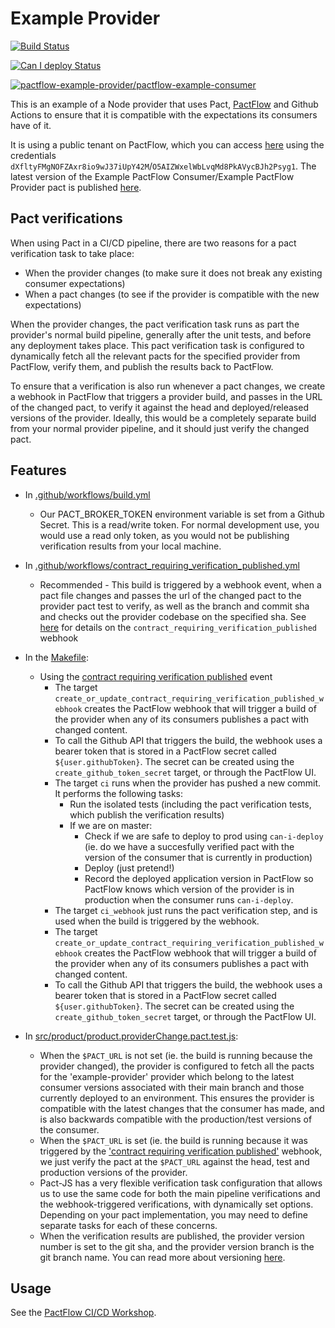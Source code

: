 # Example Provider

[![Build Status](https://github.com/pactflow/example-provider/actions/workflows/build.yml/badge.svg)](https://github.com/pactflow/example-provider/actions)

[![Can I deploy Status](https://cachemeifyoucan.pactflow.io/pacticipants/pactflow-example-provider/branches/master/latest-version/can-i-deploy/to-environment/production/badge)](https://cachemeifyoucan.pactflow.io/pacticipants/pactflow-example-provider/branches/master/latest-version/can-i-deploy/to-environment/production/badge)

[![pactflow-example-provider/pactflow-example-consumer](https://cachemeifyoucan.pactflow.io/pacts/provider/pactflow-example-provider/consumer/pactflow-example-consumer/latest/badge.svg)](https://cachemeifyoucan.pactflow.io/pacts/provider/pactflow-example-provider/consumer/pactflow-example-consumer/latest/master)

This is an example of a Node provider that uses Pact, [PactFlow](https://pactflow.io) and Github Actions to ensure that it is compatible with the expectations its consumers have of it.

It is using a public tenant on PactFlow, which you can access [here](https://test.pactflow.io/) using the credentials `dXfltyFMgNOFZAxr8io9wJ37iUpY42M`/`O5AIZWxelWbLvqMd8PkAVycBJh2Psyg1`. The latest version of the Example PactFlow Consumer/Example PactFlow Provider pact is published [here](https://test.pactflow.io/overview/provider/pactflow-example-provider/consumer/pactflow-example-consumer).

## Pact verifications

When using Pact in a CI/CD pipeline, there are two reasons for a pact verification task to take place:

* When the provider changes (to make sure it does not break any existing consumer expectations)
* When a pact changes (to see if the provider is compatible with the new expectations)

When the provider changes, the pact verification task runs as part the provider's normal build pipeline, generally after the unit tests, and before any deployment takes place. This pact verification task is configured to dynamically fetch all the relevant pacts for the specified provider from PactFlow, verify them, and publish the results back to PactFlow.

To ensure that a verification is also run whenever a pact changes, we create a webhook in PactFlow that triggers a provider build, and passes in the URL of the changed pact, to verify it against the head and deployed/released versions of the provider. Ideally, this would be a completely separate build from your normal provider pipeline, and it should just verify the changed pact.

## Features

* In [.github/workflows/build.yml](.github/workflows/build.yml)
  * Our PACT_BROKER_TOKEN environment variable is set from a Github Secret. This is a read/write token. For normal development use, you would use a read only token, as you would not be publishing verification results from your local machine.
  
* In [.github/workflows/contract_requiring_verification_published.yml](.github/workflows/contract_requiring_verification_published.yml)
  * Recommended - This build is triggered by a webhook event, when a pact file changes and passes the url of the changed pact to the provider pact test to verify, as well as the branch and commit sha and checks out the provider codebase on the specified sha. See [here](https://docs.pact.io/pact_broker/webhooks#the-contract-requiring-verification-published-event) for details on the `contract_requiring_verification_published` webhook

* In the [Makefile](Makefile):
  * Using the [contract requiring verification published](https://docs.pact.io/pact_broker/webhooks#the-contract-requiring-verification-published-event) event
    * The target `create_or_update_contract_requiring_verification_published_webhook` creates the PactFlow webhook that will trigger a build of the provider when any of its consumers publishes a pact with changed content.
    * To call the Github API that triggers the build, the webhook uses a bearer token that is stored in a PactFlow secret called `${user.githubToken}`. The secret can be created using the `create_github_token_secret` target, or through the PactFlow UI.
    * The target `ci` runs when the provider has pushed a new commit. It performs the following tasks:
      * Run the isolated tests (including the pact verification tests, which publish the verification results)
      * If we are on master:
        * Check if we are safe to deploy to prod using `can-i-deploy` (ie. do we have a succesfully verified pact with the version of the consumer that is currently in production)
        * Deploy (just pretend!)
        * Record the deployed application version in PactFlow so PactFlow knows which version of the provider is in production when the consumer runs `can-i-deploy`.
    * The target `ci_webhook` just runs the pact verification step, and is used when the build is triggered by the webhook.
    * The target `create_or_update_contract_requiring_verification_published_webhook` creates the PactFlow webhook that will trigger a build of the provider when any of its consumers publishes a pact with changed content.
    * To call the Github API that triggers the build, the webhook uses a bearer token that is stored in a PactFlow secret called `${user.githubToken}`. The secret can be created using the `create_github_token_secret` target, or through the PactFlow UI.

* In [src/product/product.providerChange.pact.test.js](src/product/product.providerChange.pact.test.js):
  * When the `$PACT_URL` is not set (ie. the build is running because the provider changed), the provider is configured to fetch all the pacts for the 'example-provider' provider which belong to the latest consumer versions associated with their main branch and those currently deployed to an environment. This ensures the provider is compatible with the latest changes that the consumer has made, and is also backwards compatible with the production/test versions of the consumer.
  * When the `$PACT_URL` is set (ie. the build is running because it was triggered by the ['contract requiring verification published'](https://docs.pact.io/pact_broker/webhooks#the-contract-requiring-verification-published-event) webhook, we just verify the pact at the `$PACT_URL` against the head, test and production versions of the provider.
  * Pact-JS has a very flexible verification task configuration that allows us to use the same code for both the main pipeline verifications and the webhook-triggered verifications, with dynamically set options. Depending on your pact implementation, you may need to define separate tasks for each of these concerns.
  * When the verification results are published, the provider version number is set to the git sha, and the provider version branch is the git branch name. You can read more about versioning [here](https://docs.pact.io/getting_started/versioning_in_the_pact_broker).

## Usage

See the [PactFlow CI/CD Workshop](https://github.com/pactflow/ci-cd-workshop).
